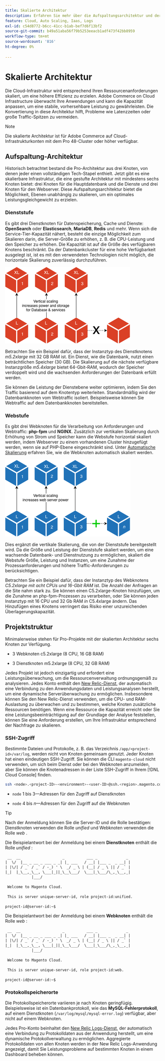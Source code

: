 ```yaml
---
title: Skalierte Architektur
description: Erfahren Sie mehr über die Aufspaltungsarchitektur und deren Skalierung zur Erfüllung der Anforderungen.
feature: Cloud, Auto Scaling, Iaas, Logs
exl-id: c54d8772-b6cc-41cc-b1ab-bef7d6f13bf2
source-git-commit: b49a51aba56f79b5253eeacb1adf473f42bb8959
workflow-type: tm+mt
source-wordcount: '816'
ht-degree: 0%

---
```


# Skalierte Architektur

Die Cloud-Infrastruktur wird entsprechend Ihren Ressourcenanforderungen skaliert, um eine höhere Effizienz zu erzielen. Adobe Commerce on Cloud Infrastructure überwacht Ihre Anwendungen und kann die Kapazität anpassen, um eine stabile, vorhersehbare Leistung zu gewährleisten. Die Konvertierung in diese Architektur hilft, Probleme wie Latenzzeiten oder große Traffic-Spitzen zu vermeiden.

>[!NOTE]
>
>Die skalierte Architektur ist für Adobe Commerce auf Cloud-Infrastrukturkonten mit dem Pro 48-Cluster oder höher verfügbar.

## Aufspaltung-Architektur

Historisch betrachtet bestand die Pro-Architektur aus drei Knoten, von denen jeder einen vollständigen Tech-Stapel enthielt. Jetzt gibt es eine skalierbare Infrastruktur, die eine gestufte Architektur mit mindestens sechs Knoten bietet: drei Knoten für die Hauptdatenbank und die Dienste und drei Knoten für den Webserver. Diese Aufspaltungsarchitektur bietet die Möglichkeit, Ebenen unabhängig zu skalieren, um ein optimales Leistungsgleichgewicht zu erzielen.

### Dienststufe

Es gibt drei Dienstknoten für Datenspeicherung, Cache und Dienste: **OpenSearch** oder **Elasticsearch**, **MariaDB**, **Redis** und mehr. Wenn sich die Service-Tier-Kapazität nähert, besteht die einzige Möglichkeit zum Skalieren darin, die Server-Größe zu erhöhen, z. B. die CPU-Leistung und den Speicher zu erhöhen. Die Kapazität ist auf die Größe des verfügbaren Knotens beschränkt. Da der Datenbankcluster für eine hohe Verfügbarkeit ausgelegt ist, ist es mit den verwendeten Technologien nicht möglich, die horizontale Skalierung zuverlässig durchzuführen.

![Dienstebenenskalierung](../../assets/scaling-service.png)

Betrachten Sie ein Beispiel dafür, dass der Instanztyp des Dienstknotens _m5.2xlarge_ mit 32 GB RAM ist. Ein Dienst, wie die Datenbank, nutzt einen beträchtlichen Speicher (30 GB). Die Skalierung auf die nächste verfügbare Instanzgröße _m5.4xlarge_ bietet 64-Gbit-RAM, wodurch der Speicher verdoppelt wird und die wachsenden Anforderungen der Datenbank erfüllt werden.

Sie können die Leistung der Dienstebene weiter optimieren, indem Sie den Traffic basierend auf dem Knotentyp weiterleiten. Standardmäßig wird der Datenbankknoten vom Webtraffic isoliert. Beispielsweise können Sie Webtraffic auf dem Datenbankknoten bereitstellen.

### Webstufe

Es gibt drei Webknoten für die Verarbeitung von Anforderungen und Webtraffic: **php-fpm** und **NGINX**. Zusätzlich zur vertikalen Skalierung durch Erhöhung von Strom und Speicher kann die Webstufe horizontal skaliert werden, indem Webserver zu einem vorhandenen Cluster hinzugefügt werden, wenn sie auf PHP-Ebene eingeschränkt sind. Unter [Automatische Skalierung](autoscaling.md) erfahren Sie, wie die Webknoten automatisch skaliert werden.

![Skalierung auf Webebene](../../assets/scaling-web.png)

Dies ergänzt die vertikale Skalierung, die von der Dienststufe bereitgestellt wird. Da die Größe und Leistung der Dienststufe skaliert werden, um eine wachsende Datenbank- und Dienstnutzung zu ermöglichen, skaliert die Webstufe Größe, Leistung und Instanzen, um eine Zunahme der Prozessanforderungen und höhere Traffic-Anforderungen zu berücksichtigen.

Betrachten Sie ein Beispiel dafür, dass der Instanztyp des Webknotens _C5.2xlarge mit acht CPUs und 16-Gbit RAM_ ist. Die Anzahl der Anfragen an die Site nahm stark zu. Sie können einen C5.2xlarge-Knoten hinzufügen, um die Zunahme an php-fpm-Prozessen zu verarbeiten, oder Sie können jeden Instanztyp mit 16 CPU und 32 Gb RAM _in_ C5.4xlarge ändern. Das Hinzufügen eines Knotens verringert das Risiko einer unzureichenden Überlagerungskapazität.

## Projektstruktur

Minimalerweise stehen für Pro-Projekte mit der skalierten Architektur sechs Knoten zur Verfügung.

- 3 Webknoten c5.2xlarge (8 CPU, 16 GB RAM)

- 3 Dienstknoten m5.2xlarge (8 CPU, 32 GB RAM)

Jedes Projekt ist jedoch einzigartig und erfordert eine Leistungsüberwachung, um die Ressourcenverwaltung ordnungsgemäß zu analysieren. Jedes Konto enthält den [New Relic-Dienst](../monitor/new-relic-service.md), der automatisch eine Verbindung zu den Anwendungsdaten und Leistungsanalysen herstellt, um eine dynamische Serverüberwachung zu ermöglichen. Insbesondere können Sie den New Relic-Dienst verwenden, um die CPU- und RAM-Auslastung zu überwachen und zu bestimmen, welche Knoten zusätzliche Ressourcen benötigen. Wenn eine Ressource die Kapazität erreicht oder Sie eine Leistungsbeeinträchtigung auf der Grundlage der Analyse feststellen, können Sie eine Anforderung erstellen, um Ihre Infrastruktur entsprechend der Nachfrage zu skalieren.

### SSH-Zugriff

Bestimmte Dateien und Protokolle, z. B. das Verzeichnis `/app/<project-id>/var/log`, werden nicht von Knoten gemeinsam genutzt. Jeder Knoten hat einen eindeutigen SSH-Zugriff. Sie können die CLI `magento-cloud` nicht verwenden, um sich beim Dienst oder bei den Webknoten anzumelden, aber Sie können die Knotenadressen in der Liste SSH-Zugriff in Ihrem [!DNL Cloud Console] finden.

```bash
ssh <node>.<project-ID>-<environment>-<user-ID>@ssh.<region>.magento.com
```

- `node` 1 bis 3—Adressen für den Zugriff auf Dienstknoten

- `node` 4 bis _n_—Adressen für den Zugriff auf die Webknoten

>[!TIP]
>
>Nach der Anmeldung können Sie die Server-ID und die Rolle bestätigen: Dienstknoten verwenden die Rolle _unified_ und Webknoten verwenden die Rolle _web_ .

Die Beispielantwort bei der Anmeldung bei einem **Dienstknoten** enthält die Rolle _unified_ :

```
 __  __                   _          ___ _             _
|  \/  |__ _ __ _ ___ _ _| |_ ___   / __| |___ _  _ __| |
| |\/| / _` / _` / -_) ' \  _/ _ \ | (__| / _ \ || / _` |
|_|  |_\__,_\__, \___|_||_\__\___/  \___|_\___/\_,_\__,_|
            |___/

 Welcome to Magento Cloud.

 This is server unique-server-id, role project-id:unified.

project-id@server-id:~$
```

Die Beispielantwort bei der Anmeldung bei einem **Webknoten** enthält die Rolle _web_ :

```
 __  __                   _          ___ _             _
|  \/  |__ _ __ _ ___ _ _| |_ ___   / __| |___ _  _ __| |
| |\/| / _` / _` / -_) ' \  _/ _ \ | (__| / _ \ || / _` |
|_|  |_\__,_\__, \___|_||_\__\___/  \___|_\___/\_,_\__,_|
            |___/

 Welcome to Magento Cloud.

 This is server unique-server-id, role project-id:web.

project-id@server-id:~$
```

### Protokollspeicherorte

Die Protokollspeicherorte variieren je nach Knoten geringfügig. Beispielsweise ist ein Datenbankprotokoll, wie das **MySQL-Fehlerprotokoll**, auf einem Dienstknoten (`/var/log/mysql/mysql-error.log`) verfügbar, aber nicht auf einem Webknoten.

Jedes Pro-Konto beinhaltet den [New Relic Logs-Dienst](../monitor/new-relic-service.md), der automatisch eine Verbindung zu Protokolldaten aus der Anwendung herstellt, um eine dynamische Protokollverwaltung zu ermöglichen. Aggregierte Protokolldaten von allen Knoten werden in der New Relic Logs-Anwendung angezeigt, damit Sie Leistungsprobleme auf bestimmten Knoten in einem Dashboard beheben können.
